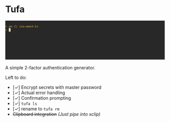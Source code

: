 # Tufa
![Demo](./tufa.gif)

A simple 2-factor authentication generator.

Left to do:
- [✓] Encrypt secrets with master password
- [✓] Actual error handling
- [✓] Confirmation prompting
- [✓] `tufa ls`
- [✓] rename to `tufa rm`
- ~~Clipboard integration~~ _(Just pipe into xclip)_
